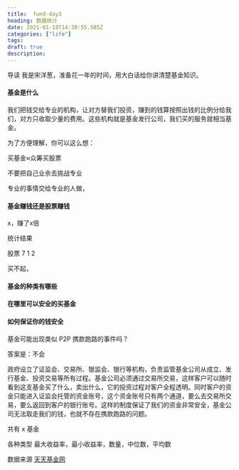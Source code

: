 ```yaml
---
title:  fund-day3
heading: 数据统计
date: 2021-01-18T14:30:55.585Z
categories: ["life"]
tags: 
draft: true
description: 
---
```


导读
我是宋洋葱，准备花一年的时间，用大白话给你讲清楚基金知识。

#### 基金是什么

我们把钱交给专业的机构，让对方替我们投资，赚到的钱算按照出钱的比例分给我们，对方只收取少量的费用。这些机构就是基金发行公司，我们买的服务就相当基金。



为了方便理解，你可以这么想：

买基金≈众筹买股票




不要把自己业余去挑战专业


专业的事情交给专业的人做，

#### 基金赚钱还是股票赚钱
x，赚了x倍

统计结果

股票 7 1 2

买不起，



#### 基金的种类有哪些


#### 在哪里可以安全的买基金




#### 如何保证你的钱安全

基金可能出现类似 P2P 携款跑路的事件吗？

答案是：不会

政府设立了证监会、交易所、银监会、银行等机构，负责监管基金公司从成立、发行基金、投资交易等所有过程。基金公司必须通过交易所交易，这样客户可以随时看到这支基金买了什么，卖出什么，它的投资过程对客户全程透明。同时客户的资金只能进入证监会托管的资金账号，这个资金账号只有两个通道，要么去交易所交易，要么返回到客户的银行账号。这样的制度保证了我们的资金非常安全，基金公司无法取走我们的钱，也就不存在携款跑路的问题。






共有 x 基金

各种类型
最大收益率，最小收益率，数量，中位数，平均数

数据来源
[天天基金网](http://fund.eastmoney.com/data/fundranking.html#tall;c0;r;s6yzf;pn50;ddesc;qsd20200118;qed20210118;qdii;zq;gg;gzbd;gzfs;bbzt;sfbb)



